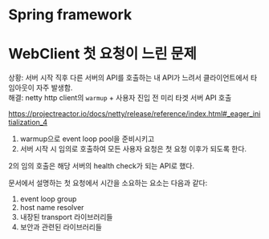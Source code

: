 # Spring framework

# WebClient 첫 요청이 느린 문제

상황: 서버 시작 직후 다른 서버의 API를 호출하는 내 API가 느려서 클라이언트에서 타임아웃이 자주 발생함.\
해결: netty http client의 `warmup` + 사용자 진입 전 미리 타겟 서버 API 호출

https://projectreactor.io/docs/netty/release/reference/index.html#_eager_initialization_4

1. warmup으로 event loop pool을 준비시키고
2. 서버 시작 시 임의로 호출하여 모든 사용자 요청은 첫 요청 이후가 되도록 한다.

2의 임의 호출은 해당 서버의 health check가 되는 API로 했다.

문서에서 설명하는 첫 요청에서 시간을 소요하는 요소는 다음과 같다:
1. event loop group
2. host name resolver
3. 내장된 transport 라이브러리들
4. 보안과 관련된 라이브러리들
